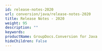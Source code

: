 ```yaml
---
id: release-notes-2020
url: conversion/java/release-notes-2020
title: Release Notes - 2020
weight: 95
description: ""
keywords: 
productName: GroupDocs.Conversion for Java
hideChildren: False
---
```

